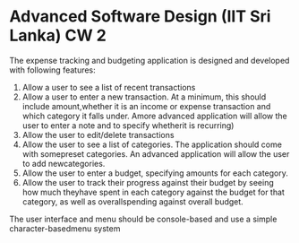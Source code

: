 
# Advanced Software Design (IIT Sri Lanka) CW 2

The expense tracking and budgeting application is designed and developed with following features:
1. Allow a user to see a list of recent transactions
2. Allow a user to enter a new transaction. At a minimum, this should include amount,whether it is an income or expense transaction and which category it falls under. Amore advanced application will allow the user to enter a note and to specify whetherit is recurring)
3. Allow the user to edit/delete transactions
4. Allow the user to see a list of categories. The application should come with somepreset categories. An advanced application will allow the user to add newcategories.
5. Allow the user to enter a budget, specifying amounts for each category.
6. Allow the user to track their progress against their budget by seeing how much theyhave spent in each category against the budget for that category, as well as overallspending against overall budget.


The user interface and menu should be console-based and use a simple character-basedmenu system


